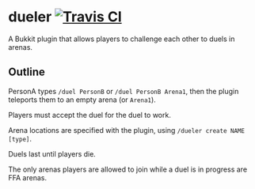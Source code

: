 # dueler [![Travis CI](https://secure.travis-ci.org/MinerAp/dueler.png)](http://travis-ci.org/#!/MinerAp/dueler)

A Bukkit plugin that allows players to challenge each other to duels in arenas.

## Outline ##

PersonA types `/duel PersonB` or `/duel PersonB Arena1`, then the plugin teleports them to an empty arena (or `Arena1`).

Players must accept the duel for the duel to work.

Arena locations are specified with the plugin, using `/dueler create NAME [type]`.

Duels last until players die.

The only arenas players are allowed to join while a duel is in progress are FFA arenas.
